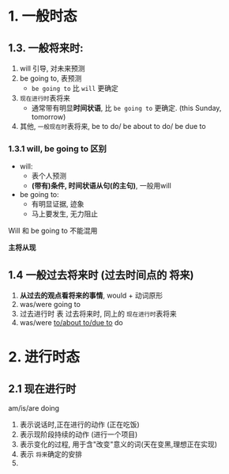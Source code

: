 # 1. 一般时态

## 1.3. 一般将来时:

1. will 引导, 对未来预测
2. be going to, 表预测
   - `be going to` 比 `will` 更确定
3. `现在进行时`表将来
   - 通常带有明显**时间状语**, 比 `be going to` 更确定. (this Sunday, tomorrow)
4. 其他,  `一般现在时`表将来, be to do/ be about to do/ be due to

### 1.3.1 will, be going to 区别

- will: 
  - 表个人预测 
  - **(带有)条件, 时间状语从句(的主句)**, 一般用will
- be going to: 
  - 有明显证据, 迹象
  - 马上要发生, 无力阻止

Will 和 be going to 不能混用

**主将从现**

## 1.4 一般过去将来时 (过去时间点的 将来)

1. **从过去的观点看将来的事情**, would + 动词原形
2. was/were going to
3. 过去进行时 表 过去将来时, 同上的 `现在进行时`表将来
4. was/were <ins>to/about to/due to</ins> do



# 2. 进行时态

## 2.1 现在进行时

am/is/are doing

1. 表示说话时,正在进行的动作 (正在吃饭)
2. 表示现阶段持续的动作 (进行一个项目)
3. 表示变化的过程, 用于含"改变"意义的词(天在变黑,理想正在实现)
4. 表示 `将来`确定的安排
5. 